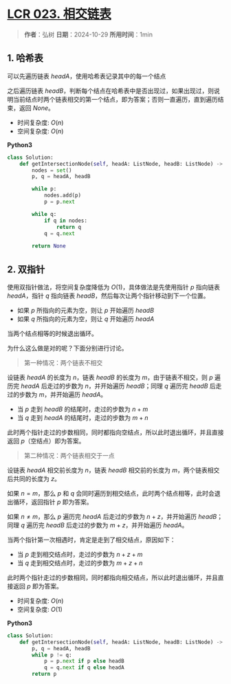 # [LCR 023. 相交链表](https://leetcode.cn/problems/3u1WK4/description/)

> **作者**：弘树
> **日期**：2024-10-29
> **所用时间**：1min

## 1. 哈希表

可以先遍历链表 $headA$，使用哈希表记录其中的每一个结点

之后遍历链表 $headB$，判断每个结点在哈希表中是否出现过，如果出现过，则说明当前结点时两个链表相交的第一个结点，即为答案；否则一直遍历，直到遍历结束，返回 $None$。

- 时间复杂度: $O(n)$
- 空间复杂度: $O(n)$

**Python3**

```python
class Solution:
    def getIntersectionNode(self, headA: ListNode, headB: ListNode) -> ListNode:
        nodes = set()
        p, q = headA, headB

        while p:
            nodes.add(p)
            p = p.next

        while q:
            if q in nodes:
                return q
            q = q.next
            
        return None
```

## 2. 双指针

使用双指针做法，将空间复杂度降低为 $O(1)$，具体做法是先使用指针 $p$ 指向链表 $headA$，指针 $q$ 指向链表 $headB$，然后每次让两个指针移动到下一个位置。

- 如果 $p$ 所指向的元素为空，则让 $p$ 开始遍历 $headB$
- 如果 $q$ 所指向的元素为空，则让 $q$ 开始遍历 $headA$

当两个结点相等的时候退出循环。

为什么这么做是对的呢？下面分别进行讨论。

> 第一种情况：两个链表不相交

设链表 $headA$ 的长度为 $n$，链表 $headB$ 的长度为 $m$，由于链表不相交，则 $p$ 遍历完 $headA$ 后走过的步数为 $n$，并开始遍历 $headB$；同理 $q$ 遍历完 $headB$ 后走过的步数为 $m$，并开始遍历 $headA$。

- 当 $p$ 走到 $headB$ 的结尾时，走过的步数为 $n + m$
- 当 $q$ 走到 $headA$ 的结尾时，走过的步数为 $m + n$

此时两个指针走过的步数相同，同时都指向空结点，所以此时退出循环，并且直接返回 $p$（空结点）即为答案。

> 第二种情况：两个链表相交于一点

设链表 $headA$ 相交前长度为 $n$，链表 $headB$ 相交前的长度为 $m$，两个链表相交后共同的长度为 $z$。

如果 $n = m$，那么 $p$ 和 $q$ 会同时遍历到相交结点，此时两个结点相等，此时会退出循环，返回指针 $p$ 即为答案。

如果 $n \neq m$，那么 $p$ 遍历完 $headA$ 后走过的步数为 $n + z$，并开始遍历 $headB$；同理 $q$ 遍历完 $headB$ 后走过的步数为 $m + z$，并开始遍历 $headA$。

当两个指针第一次相遇时，肯定是走到了相交结点，原因如下：

- 当 $p$ 走到相交结点时，走过的步数为 $n + z + m$
- 当 $q$ 走到相交结点时，走过的步数为 $m + z + n$

此时两个指针走过的步数相同，同时都指向相交结点，所以此时退出循环，并且直接返回 $p$ 即为答案。

- 时间复杂度: $O(n)$
- 空间复杂度: $O(1)$

**Python3**

```python
class Solution:
    def getIntersectionNode(self, headA: ListNode, headB: ListNode) -> ListNode:
        p, q = headA, headB
        while p != q:
            p = p.next if p else headB
            q = q.next if q else headA
        return p
```